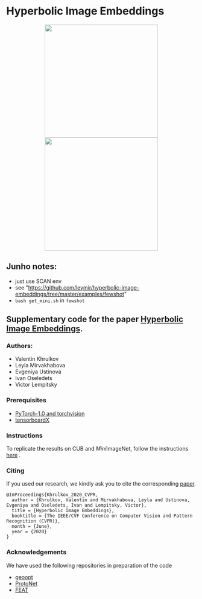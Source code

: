 # Hyperbolic Image Embeddings

<p align="middle">
  <img src="assets/poincare.png" width="300" />
  <img src="assets/pball_ops.png" width="300" /> 
</p>


## Junho notes:

- just use SCAN env
- see "https://github.com/leymir/hyperbolic-image-embeddings/tree/master/examples/fewshot"
- `bash get_mini.sh` in `fewshot`


## Supplementary code for the paper [Hyperbolic Image Embeddings](https://arxiv.org/abs/1904.02239).

### Authors:
- Valentin Khrulkov
- Leyla Mirvakhabova
- Evgeniya Ustinova
- Ivan Oseledets
- Victor Lempitsky

### Prerequisites

- [PyTorch-1.0 and torchvision](https://pytorch.org/) 
- [tensorboardX](https://github.com/lanpa/tensorboardX)


### Instructions

To replicate the results on CUB and *Mini*ImageNet, follow the instructions [here](https://github.com/KhrulkovV/hyperbolic-image-embeddings/tree/master/examples/fewshot) .

### Citing
If you used our research, we kindly ask you to cite the corresponding [paper](https://arxiv.org/abs/1904.02239).
```
@InProceedings{Khrulkov_2020_CVPR,
  author = {Khrulkov, Valentin and Mirvakhabova, Leyla and Ustinova, Evgeniya and Oseledets, Ivan and Lempitsky, Victor},
  title = {Hyperbolic Image Embeddings},
  booktitle = {The IEEE/CVF Conference on Computer Vision and Pattern Recognition (CVPR)},
  month = {June},
  year = {2020}
}
```


### Acknowledgements 

We have used the following repositories in preparation of the code

- [geoopt](https://github.com/geoopt)
- [ProtoNet](https://github.com/cyvius96/prototypical-network-pytorch)
- [FEAT](https://github.com/Sha-Lab/FEAT)

